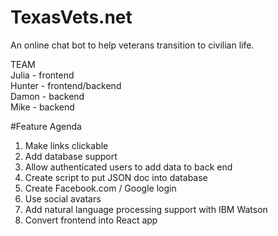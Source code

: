 # TexasVets.net
An online chat bot to help veterans transition to civilian life.  

TEAM  
Julia - frontend  
Hunter - frontend/backend  
Damon - backend  
Mike - backend  


#Feature Agenda

1. Make links clickable
2. Add database support
3. Allow authenticated users to add data to back end
4. Create script to put JSON doc into database
5. Create Facebook.com / Google login
6. Use social avatars
7. Add natural language processing support with IBM Watson
8. Convert frontend into React app
